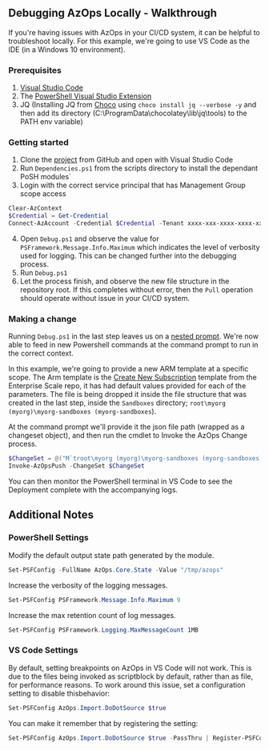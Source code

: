 ## Debugging AzOps Locally - Walkthrough

If you're having issues with AzOps in your CI/CD system, it can be helpful to troubleshoot locally. For this example, we're going to use VS Code as the IDE (in a Windows 10 environment).

### Prerequisites

1. [Visual Studio Code](https://code.visualstudio.com/)
1. The [PowerShell Visual Studio Extension](https://marketplace.visualstudio.com/items?itemName=ms-vscode.PowerShell)
1. JQ (Installing JQ from [Choco](https://community.chocolatey.org/packages/jq) using `choco install jq --verbose -y` and then add its directory (C:\ProgramData\chocolatey\lib\jq\tools) to the PATH env variable)

### Getting started

1. Clone the [project](https://github.com/Azure/AzOps) from GitHub and open with Visual Studio Code
1. Run `Dependencies.ps1` from the scripts directory to install the dependant PoSH modules`
1. Login with the correct service principal that has Management Group scope access

```powershell
Clear-AzContext
$Credential = Get-Credential
Connect-AzAccount -Credential $Credential -Tenant xxxx-xxx-xxxx-xxxx-xxx -ServicePrincipal
```

4. Open `Debug.ps1` and observe the value for `PSFramework.Message.Info.Maximum` which indicates the level of verbosity used for logging.  This can be changed further into the debugging process.
1. Run `Debug.ps1`
1. Let the process finish, and observe the new file structure in the repository root.  If this completes without error, then the `Pull` operation should operate without issue in your CI/CD system.

### Making a change

Running `Debug.ps1` in the last step leaves us on a [nested prompt](https://docs.microsoft.com/en-us/dotnet/api/system.management.automation.host.pshost.enternestedprompt). We're now able to feed in new Powershell commands at the command prompt to run in the correct context.

In this example, we're going to provide a new ARM template at a specific scope. The Arm template is the [Create New Subscription](https://github.com/Azure/Enterprise-Scale/blob/main/examples/landing-zones/empty-subscription/emptySubscription.json) template from the Enterprise Scale repo, it has had default values provided for each of the parameters. The file is being dropped it inside the file structure that was created in the last step, inside the `Sandboxes` directory; `root\myorg (myorg)\myorg-sandboxes (myorg-sandboxes`).

At the command prompt we'll provide it the json file path (wrapped as a changeset object), and then run the cmdlet to Invoke the AzOps Change process.

```powershell
$ChangeSet = @("M`troot\myorg (myorg)\myorg-sandboxes (myorg-sandboxes)\new-subscription.json")
Invoke-AzOpsPush -ChangeSet $ChangeSet
```

You can then monitor the PowerShell terminal in VS Code to see the Deployment complete with the accompanying logs.

## Additional Notes

### PowerShell Settings

Modify the default output state path generated by the module.

```powershell
Set-PSFConfig -FullName AzOps.Core.State -Value "/tmp/azops"
```

Increase the verbosity of the logging messages.

```powershell
Set-PSFConfig PSFramework.Message.Info.Maximum 9
```

Increase the max retention count of log messages.

```powershell
Set-PSFConfig PSFramework.Logging.MaxMessageCount 1MB
```

### VS Code Settings

By default, setting breakpoints on AzOps in VS Code will not work.
This is due to the files being invoked as scriptblock by default, rather than as file, for performance reasons.
To work around this issue, set a configuration setting to disable thisbehavior:

```powershell
Set-PSFConfig AzOps.Import.DoDotSource $true
```

You can make it remember that by registering the setting:

```powershell
Set-PSFConfig AzOps.Import.DoDotSource $true -PassThru | Register-PSFConfig
```
